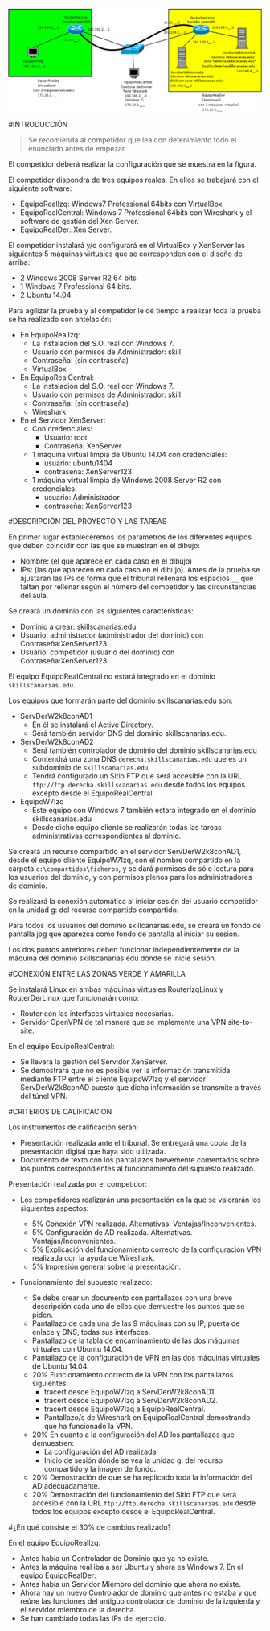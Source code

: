 
![sistemas-esquema.png](./images/sistemas-esquema.png)

#INTRODUCCIÓN

> Se recomienda al competidor que lea con detenimiento todo el enunciado antes de empezar.

El competidor deberá realizar la configuración que se muestra en la figura.

El competidor dispondrá de tres equipos reales. En ellos se trabajará con el siguiente software:
* EquipoRealIzq: Windows7 Professional 64bits con VirtualBox
* EquipoRealCentral: Windows 7 Professional 64bits con Wireshark y el software de gestión del Xen Server.
* EquipoRealDer: Xen Server.

El competidor instalará y/o configurará en el VirtualBox y XenServer las siguientes 5 máquinas virtuales que se corresponden con el diseño de arriba:
* 2 Windows 2008 Server R2 64 bits
* 1 Windows 7 Professional 64 bits.
* 2 Ubuntu 14.04

Para agilizar la prueba y al competidor le dé tiempo a realizar toda la prueba se ha realizado con antelación:
* En EquipoRealIzq:
    * La instalación del S.O. real con Windows 7.
    * Usuario con permisos de Administrador: skill
    * Contraseña: (sin contraseña)
    * VirtualBox
* En EquipoRealCentral:
    * La instalación del S.O. real con Windows 7.
    * Usuario con permisos de Administrador: skill
    * Contraseña: (sin contraseña)
    * Wireshark
* En el Servidor XenServer:
    * Con credenciales:
        * Usuario: root
        * Contraseña: XenServer
    * 1 máquina virtual limpia de Ubuntu 14.04 con credenciales:
        * usuario: ubuntu1404
        * contraseña: XenServer123
    * 1 máquina virtual limpia de Windows 2008 Server R2 con credenciales:
        * usuario: Administrador
        * contraseña: XenServer123

#DESCRIPCIÓN DEL PROYECTO Y LAS TAREAS

En primer lugar estableceremos los parámetros de los diferentes equipos que
deben coincidir con las que se muestran en el dibujo:
* Nombre: (el que aparece en cada caso en el dibujo)
* IPs: (las que aparecen en cada caso en el dibujo). Antes de la prueba se
ajustarán las IPs de forma que el tribunal rellenará los espacios `__` que
faltan por rellenar según el número del competidor y las circunstancias del aula.

Se creará un dominio con las siguientes características:
* Dominio a crear: skillscanarias.edu
* Usuario: administrador (administrador del dominio) con Contraseña:XenServer123
* Usuario: competidor (usuario del dominio) con Contraseña:XenServer123

El equipo EquipoRealCentral no estará integrado en el dominio `skillscanarias.edu`.

Los equipos que formarán parte del dominio skillscanarias.edu  son:
* ServDerW2k8conAD1
    * En él se instalará el Active Directory.
    * Será también servidor DNS del dominio skillscanarias.edu.
* ServDerW2k8conAD2
    * Será también controlador de dominio del dominio  skillscanarias.edu
    * Contendrá una zona DNS `derecha.skillscanarias.edu` que es un subdominio
    de `skillscanarias.edu`.
    * Tendrá configurado un Sitio FTP que será accesible con la URL
    `ftp://ftp.derecha.skillscanarias.edu` desde todos los equipos excepto desde
    el EquipoRealCentral.
* EquipoW7Izq
    * Este equipo con Windows 7 también estará integrado en el dominio skillscanarias.edu
    * Desde dicho equipo cliente se realizarán todas las tareas administrativas correspondientes al dominio.

Se creará un recurso compartido en el servidor ServDerW2k8conAD1, desde el equipo
cliente EquipoW7Izq, con el nombre compartido en la carpeta `c:\compartidos\ficheros`,
y se dará permisos de sólo lectura para los usuarios del dominio, y con permisos
plenos para los administradores de dominio.

Se realizará la conexión automática al iniciar sesión del usuario competidor en
la unidad g: del recurso compartido compartido.

Para todos los usuarios del dominio skillcanarias.edu, se creará un fondo de
pantalla jpg que aparezca como fondo de pantalla al iniciar su sesión.

Los dos puntos anteriores deben funcionar independientemente de la máquina del
dominio skillscanarias.edu dónde se inicie sesión.

#CONEXIÓN ENTRE LAS ZONAS VERDE Y AMARILLA

Se instalará Linux en ambas máquinas virtuales RouterIzqLinux y RouterDerLinux que funcionarán como:
* Router con las interfaces virtuales necesarias.
* Servidor OpenVPN de tal manera que se implemente una VPN site-to-site.

En el equipo EquipoRealCentral:
* Se llevará la gestión del Servidor XenServer.
* Se demostrará que no es posible ver la información transmitida mediante FTP
entre el cliente EquipoW7Izq y el servidor ServDerW2k8conAD puesto que dicha
información se transmite a través del túnel VPN.

#CRITERIOS DE CALIFICACIÓN

Los instrumentos de calificación serán:
* Presentación realizada ante el tribunal. Se entregará una copia de la
presentación digital que haya sido utilizada.
* Documento de texto con los pantallazos brevemente comentados sobre los puntos
correspondientes al funcionamiento del supuesto realizado.

Presentación realizada por el competidor:
* Los competidores realizarán una presentación en la que se valorarán los siguientes
aspectos:
    * 5% Conexión VPN realizada. Alternativas. Ventajas/Inconvenientes.
    * 5% Configuración de AD realizada. Alternativas. Ventajas/Inconvenientes.
    * 5% Explicación del funcionamiento correcto de la configuración VPN realizada
    con la ayuda de Wireshark.
    * 5% Impresión general sobre la presentación.

* Funcionamiento del supuesto realizado:
    * Se debe crear un documento con pantallazos con una breve descripción cada
    uno de ellos que demuestre los puntos que se piden.
    * Pantallazo de cada una de las 9 máquinas con su IP, puerta de enlace y DNS,
     todas sus interfaces.
    * Pantallazo de la tabla de encaminamiento de las dos máquinas virtuales con
    Ubuntu 14.04.
    * Pantallazo de la configuración de VPN en las dos máquinas virtuales de Ubuntu 14.04.
    * 20% Funcionamiento correcto de la VPN con los pantallazos siguientes:
        * tracert desde EquipoW7Izq a ServDerW2k8conAD1.
        * tracert desde EquipoW7Izq a ServDerW2k8conAD2.
        * tracert desde EquipoW7Izq a EquipoRealCentral.
        * Pantallazo/s de Wireshark en EquipoRealCentral demostrando que ha
        funcionado la VPN.
    * 20% En cuanto a la configuración del AD los pantallazos que demuestren:
        * La configuración del AD realizada.
        * Inicio de sesión dónde se vea la unidad g: del recurso compartido y la
        imagen de fondo.
    * 20% Demostración de que se ha replicado toda la información del AD adecuadamente.
    * 20% Demostración del funcionamiento del Sitio FTP que será accesible con la URL `ftp://ftp.derecha.skillscanarias.edu` desde todos los equipos excepto desde
    el EquipoRealCentral.

#¿En qué consiste el 30% de cambios realizado?

En el equipo EquipoRealIzq:
* Antes había un Controlador de Dominio que ya no existe.
* Antes la máquina real iba a ser Ubuntu y ahora es Windows 7.
En el equipo EquipoRealDer:
* Antes había un Servidor Miembro del dominio que ahora no existe.
* Ahora hay un nuevo Controlador de dominio que antes no estaba y que reúne las
funciones del antiguo controlador de dominio de la izquierda y el servidor miembro de la derecha.
* Se han cambiado todas las IPs del ejercicio.
